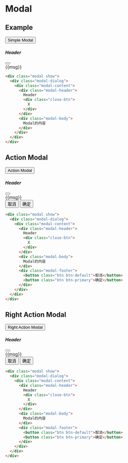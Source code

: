 # Modal

## Example

<div class="playground text-center">
  <button class="btn btn-primary" @click="show_modal = 'simple-modal'">Simple Modal</button>

  <div class="modal" :class="show_modal == 'simple-modal' && 'show'" id="simple-modal" @click="show_modal = ''">
    <div class="modal-dialog" @click.stop="">
      <div class="modal-content">
        <div class="modal-header">
          <h5 class="modal-title">Header</h5>
          <button class="close-btn" @click="show_modal = ''"></button>
        </div>
        <div class="modal-body">
          {{msg}}
        </div>
      </div>
    </div>
  </div>
</div>

```html
<div class="modal show">
  <div class="modal-dialog">
    <div class="modal-content">
      <div class="modal-header">
        Header
        <div class="close-btn">
          X
        </div>
      </div>
      <div class="modal-body">
        Modal的内容
      </div>
    </div>
  </div>
</div>
```


## Action Modal

<div class="playground text-center">
  <button class="btn btn-primary" @click="show_modal = 'action-modal'">Action Modal</button>

  <div class="modal" :class="show_modal == 'action-modal' && 'show'" id="action-modal" @click="show_modal = ''">
    <div class="modal-dialog" @click.stop="">
      <div class="modal-content">
        <div class="modal-header">
          <h5 class="modal-title">Header</h5>
          <button class="close-btn" @click="show_modal = ''"></button>
        </div>
        <div class="modal-body">
          {{msg}}
        </div>
        <div class="modal-footer">
          <button class="btn btn-default">取消</button>
          <button class="btn btn-primary">确定</button>
        </div>
      </div>
    </div>
  </div>

</div>

```html
<div class="modal show">
  <div class="modal-dialog">
    <div class="modal-content">
      <div class="modal-header">
        Header
        <div class="close-btn">
          X
        </div>
      </div>
      <div class="modal-body">
        Modal的内容
      </div>
      <div class="modal-footer">
        <button class="btn btn-default">取消</button>
        <button class="btn btn-primary">确定</button>
      </div>
    </div>
  </div>
</div>
```



## Right Action Modal

<div class="playground text-center">
  <button class="btn btn-primary" @click="show_modal = 'right-action-modal'">Right Action Modal</button>

  <div class="modal" :class="show_modal == 'right-action-modal' && 'show'" id="action-modal" @click="show_modal = ''">
    <div class="modal-dialog" @click.stop="">
      <div class="modal-content">
        <div class="modal-header">
          <h5 class="modal-title">Header</h5>
          <button class="close-btn" @click="show_modal = ''"></button>
        </div>
        <div class="modal-body">
          {{msg}}
        </div>
        <div class="modal-footer right-btn">
          <button class="btn btn-default">取消</button>
          <button class="btn btn-primary">确定</button>
        </div>
      </div>
    </div>
  </div>

</div>

```html
<div class="modal show">
  <div class="modal-dialog">
    <div class="modal-content">
      <div class="modal-header">
        Header
        <div class="close-btn">
          X
        </div>
      </div>
      <div class="modal-body">
        Modal的内容
      </div>
      <div class="modal-footer">
        <button class="btn btn-default">取消</button>
        <button class="btn btn-primary">确定</button>
      </div>
    </div>
  </div>
</div>
```

<script>
  import { h, ref } from 'vue'
  export default {
    data: function(){
      return {
        msg: '弹窗',
        show_modal: ""
      }
    },
  }
</script>
